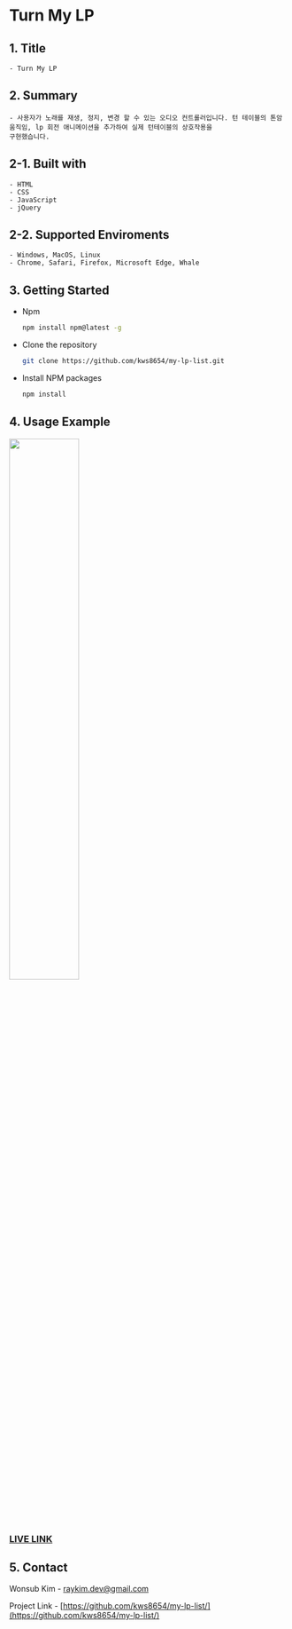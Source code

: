 # Turn My LP

## 1. Title

    - Turn My LP
    
## 2. Summary

    - 사용자가 노래를 재생, 정지, 변경 할 수 있는 오디오 컨트롤러입니다. 턴 테이블의 톤암 움직임, lp 회전 애니메이션을 추가하여 실제 턴테이블의 상호작용을 
    구현했습니다. 

## 2-1. Built with 
    - HTML
    - CSS
    - JavaScript
    - jQuery
    
 ## 2-2. Supported Enviroments 
    - Windows, MacOS, Linux
    - Chrome, Safari, Firefox, Microsoft Edge, Whale

## 3. Getting Started

* Npm
  ```sh
  npm install npm@latest -g
  ```
  
* Clone the repository
   ```sh
   git clone https://github.com/kws8654/my-lp-list.git
   ```
* Install NPM packages
   ```sh
   npm install
   ```
   
## 4. Usage Example

<img width="50%" src="https://user-images.githubusercontent.com/91405218/146682287-b6bdc4be-00a0-437d-bb2e-35f93d8e6bdc.gif"/>

### [LIVE LINK](https://kws8654.github.io/my-lp-list/)
   
## 5. Contact

Wonsub Kim - raykim.dev@gmail.com

Project Link - [https://github.com/kws8654/my-lp-list/](https://github.com/kws8654/my-lp-list/)

<!-- ## 7. v2.0 수정중...
 -->
